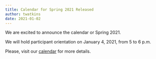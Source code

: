 ```yaml
---
title: Calendar for Spring 2021 Released
author: twatkins
date: 2021-01-02
---
```


We are excited to announce the calendar or Spring 2021.

<!--more-->

We will hold participant orientation on January 4, 2021, from 5 to 6 p.m.

Please, visit our [calendar](/calendar) for more details.
